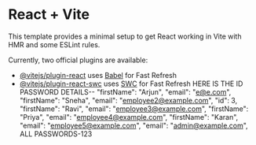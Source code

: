 # React + Vite

This template provides a minimal setup to get React working in Vite with HMR and some ESLint rules.

Currently, two official plugins are available:

- [@vitejs/plugin-react](https://github.com/vitejs/vite-plugin-react/blob/main/packages/plugin-react/README.md) uses [Babel](https://babeljs.io/) for Fast Refresh
- [@vitejs/plugin-react-swc](https://github.com/vitejs/vite-plugin-react-swc) uses [SWC](https://swc.rs/) for Fast Refresh
HERE IS THE ID PASSWORD DETAILS--
"firstName": "Arjun",
        "email": "e@e.com",
 "firstName": "Sneha",
        "email": "employee2@example.com",
 "id": 3,
        "firstName": "Ravi",
        "email": "employee3@example.com",
"firstName": "Priya",
        "email": "employee4@example.com",
 "firstName": "Karan",
        "email": "employee5@example.com",
 "email": "admin@example.com",
ALL PASSWORDS-123
